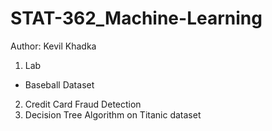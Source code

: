 # STAT-362_Machine-Learning
Author: Kevil Khadka

1. Lab 
 - Baseball Dataset
 
2. Credit Card Fraud Detection
3. Decision Tree Algorithm on Titanic dataset

